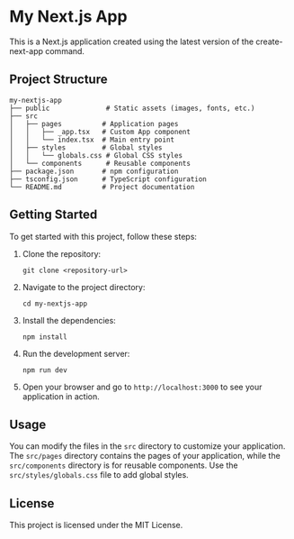 # My Next.js App

This is a Next.js application created using the latest version of the create-next-app command. 

## Project Structure

```
my-nextjs-app
├── public              # Static assets (images, fonts, etc.)
├── src
│   ├── pages          # Application pages
│   │   ├── _app.tsx   # Custom App component
│   │   └── index.tsx  # Main entry point
│   ├── styles         # Global styles
│   │   └── globals.css # Global CSS styles
│   └── components      # Reusable components
├── package.json       # npm configuration
├── tsconfig.json      # TypeScript configuration
└── README.md          # Project documentation
```

## Getting Started

To get started with this project, follow these steps:

1. Clone the repository:
   ```
   git clone <repository-url>
   ```

2. Navigate to the project directory:
   ```
   cd my-nextjs-app
   ```

3. Install the dependencies:
   ```
   npm install
   ```

4. Run the development server:
   ```
   npm run dev
   ```

5. Open your browser and go to `http://localhost:3000` to see your application in action.

## Usage

You can modify the files in the `src` directory to customize your application. The `src/pages` directory contains the pages of your application, while the `src/components` directory is for reusable components. Use the `src/styles/globals.css` file to add global styles.

## License

This project is licensed under the MIT License.